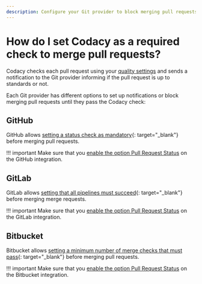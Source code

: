 ```yaml
---
description: Configure your Git provider to block merging pull requests until they pass the Codacy analysis check.
---
```


# How do I set Codacy as a required check to merge pull requests?

Codacy checks each pull request using your [quality settings](../../repositories-configure/adjusting-quality-settings.md) and sends a notification to the Git provider informing if the pull request is up to standards or not.

Each Git provider has different options to set up notifications or block merging pull requests until they pass the Codacy check:

## GitHub

GitHub allows [setting a status check as mandatory](https://docs.github.com/en/free-pro-team@latest/github/administering-a-repository/enabling-required-status-checks){: target="_blank"} before merging pull requests.

!!! important
    Make sure that you [enable the option Pull Request Status](../../repositories-configure/integrations/github-integration.md) on the GitHub integration.

## GitLab

GitLab allows [setting that all pipelines must succeed](https://docs.gitlab.com/ee/user/project/merge_requests/merge_when_pipeline_succeeds.html#only-allow-merge-requests-to-be-merged-if-the-pipeline-succeeds){: target="_blank"} before merging merge requests.

!!! important
    Make sure that you [enable the option Pull Request Status](../../repositories-configure/integrations/gitlab-integration.md) on the GitLab integration.

## Bitbucket

Bitbucket allows [setting a minimum number of merge checks that must pass](https://support.atlassian.com/bitbucket-cloud/docs/suggest-or-require-checks-before-a-merge/){: target="_blank"} before merging pull requests.

!!! important
    Make sure that you [enable the option Pull Request Status](../../repositories-configure/integrations/bitbucket-integration.md) on the Bitbucket integration.
